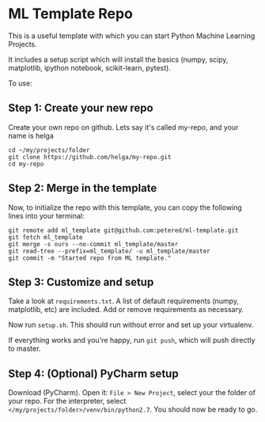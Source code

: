 
# ML Template Repo

This is a useful template with which you can start Python Machine Learning Projects.

It includes a setup script which will install the basics (numpy, scipy, matplotlib, ipython notebook, scikit-learn, pytest).

To use:

## Step 1: Create your new repo

Create your own repo on github.  Lets say it's called my-repo, and your name is helga

```
cd ~/my/projects/folder
git clone https://github.com/helga/my-repo.git
cd my-repo
```

## Step 2: Merge in the template

Now, to initialize the repo with this template, you can copy the following lines into your terminal:

```
git remote add ml_template git@github.com:petered/ml-template.git
git fetch ml_template
git merge -s ours --no-commit ml_template/master
git read-tree --prefix=ml_template/ -u ml_template/master
git commit -m "Started repo from ML template."
```

## Step 3: Customize and setup

Take a look at `requirements.txt`.  A list of default requirements (numpy, matplotlib, etc) are included.  Add or remove requirements as necessary.  

Now run `setup.sh`.  This should run without error and set up your virtualenv.

If everything works and you're happy, run `git push`, which will push directly to master.

## Step 4: (Optional) PyCharm setup

Download (PyCharm).  Open it:
`File > New Project`, select your the folder of your repo.  For the interpreter, select `</my/projects/folder>/venv/bin/python2.7`.  You should now be ready to go.

